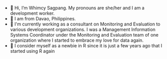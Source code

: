 - 👋 Hi, I’m Whimcy Sagpang. My pronouns are she/her and I am a development worker.
- 📍 I am from Davao, Philippines.
- 🏢 I'm currently working as a consultant on Monitoring and Evaluation to various development organizations. I was a Management Information Systems Coordinator under the Monitoring and Evaluation team of one organization where I started to embrace my love for data again.
- 🌱 I consider myself as a newbie in R since it is just a few years ago that I started using R again
<!---
wsagpang/wsagpang is a ✨ special ✨ repository because its `README.md` (this file) appears on your GitHub profile.
You can click the Preview link to take a look at your changes.
--->
